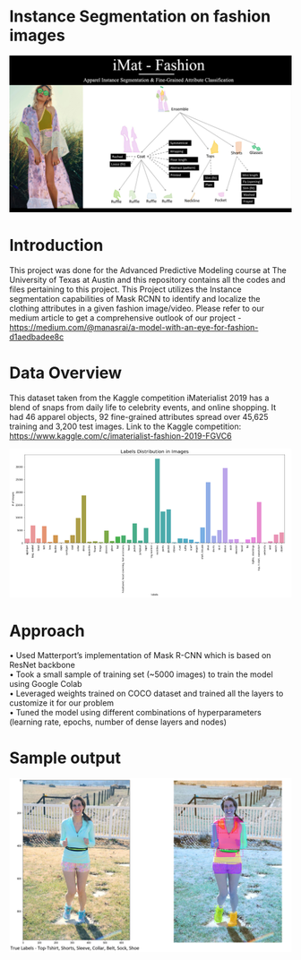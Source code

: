 # Instance Segmentation on fashion images
![Alt Text](Intro_image.jpg)

# Introduction
This project was done for the Advanced Predictive Modeling course at The University of Texas at Austin and this repository contains all the codes and files pertaining to this project. This Project utilizes the Instance segmentation capabilities of Mask RCNN to identify and localize the clothing attributes in a given fashion image/video. Please refer to our medium article to get a comprehensive outlook of our project - https://medium.com/@manasrai/a-model-with-an-eye-for-fashion-d1aedbadee8c

# Data Overview
This dataset taken from the Kaggle competition iMaterialist 2019 has a blend of snaps from daily life to celebrity events, and online shopping. It had 46 apparel objects, 92 fine-grained attributes spread over 45,625 training and 3,200 test images. Link to the Kaggle competition: https://www.kaggle.com/c/imaterialist-fashion-2019-FGVC6

![Alt Text](Data_label_distribution.png)

# Approach
•	Used Matterport’s implementation of Mask R-CNN which is based on ResNet backbone<br />
•	Took a small sample of training set (~5000 images) to train the model using Google Colab<br />
•	Leveraged weights trained on COCO dataset and trained all the layers to customize it for our problem<br />
•	Tuned the model using different combinations of hyperparameters (learning rate, epochs, number of dense layers and nodes)

# Sample output
![Alt Text](Result_image.png)
